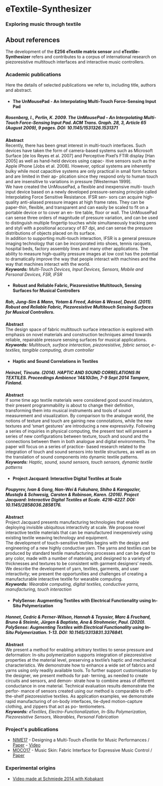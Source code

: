 # eTextile-Synthesizer 
### Exploring music through textile


## About references

The development of the **E256 eTextile matrix sensor** and **eTextile-Synthesizer** refers and contributes to a corpus of international research on piezoresistive multitouch interfaces and interactive music controllers.


### Academic publications
Here the details of selected publications we refer to, including title, authors and abstract.

* #### The UnMousePad - An Interpolating Multi-Touch Force-Sensing Input Pad
##### Rosenberg, I., Perlin, K. 2009. The UnMousePad – An Interpolating Multi-Touch Force-Sensing Input Pad. ACM Trans. Graph. 28, 3, Article 65 (August 2009), 9 pages. DOI: 10.1145/1531326.1531371

**Abstract**  
Recently, there has been great interest in multi-touch interfaces.
Such devices have taken the form of camera-based systems such as
Microsoft Surface [de los Reyes et al. 2007] and Perceptive Pixel’s
FTIR display [Han 2005] as well as hand-held devices using capac-
itive sensors such as the Apple iPhone [Jobs et al. 2008]. However,
optical systems are inherently bulky while most capacitive systems
are only practical in small form factors and are limited in their ap-
plication since they respond only to human touch and are insensitive
to variations in pressure [Westerman 1999].  
We have created the UnMousePad, a flexible and inexpensive multi-
touch input device based on a newly developed pressure-sensing
principle called Interpolating Force Sensitive Resistance. IFSR sen-
sors can acquire high-quality anti-aliased pressure images at high
frame rates. They can be paper-thin, flexible, and transparent and
can easily be scaled to fit on a portable device or to cover an en-
tire table, floor or wall. The UnMousePad can sense three orders
of magnitude of pressure variation, and can be used to distinguish
multiple fingertip touches while simultaneously tracking pens and
styli with a positional accuracy of 87 dpi, and can sense the pressure
distributions of objects placed on its surface.  
In addition to supporting multi-touch interaction, IFSR is a general
pressure imaging technology that can be incorporated into shoes,
tennis racquets, hospital beds, factory assembly lines and many
other applications. The ability to measure high-quality pressure
images at low cost has the potential to dramatically improve the
way that people interact with machines and the way that machines
interact with the world.  
_**Keywords:** Multi-Touch Devices, Input Devices, Sensors, Mobile
and Personal Devices, FSR, IFSR_

* #### Robust and Reliable Fabric, Piezoresistive Multitouch, Sensing Surfaces for Musical Controllers
##### Roh, Jung-Sim & Mann, Yotam & Freed, Adrian & Wessel, David. (2011). Robust and Reliable Fabric, Piezoresistive Multitouch Sensing Surfaces for Musical Controllers.

**Abstract**  
The design space of fabric multitouch surface interaction is
explored with emphasis on novel materials and construction
techniques aimed towards reliable, repairable pressure sensing
surfaces for musical applications.  
_**Keywords:** Multitouch, surface interaction, piezoresistive, fabric sensor, e-textiles, tangible computing, drum controller_

* #### Haptic and Sound Correlations in Textiles 
##### Heinzel, Tincuta. (2014). HAPTIC AND SOUND CORRELATIONS IN TEXTILES. Proceedings Ambience`14&10i3m, 7-9 Sept 2014 Tampere, Finland.

**Abstract**  
If some time ago textile materials were considered good sound insulators, their present programmability is about to
change their definition, transforming them into musical instruments and tools of sound measurement and
visualization. By comparison to the analogue world, the notions of texture and touch are gaining new connotations,
while the new textures and ‘smart gestures’ are introducing a new expressivity. Following a series of inquiries in
physical computing, the present text will present a series of new configurations between texture, touch and sound and
the connections between them in both analogue and digital environments. The paper will focus on a series of practice-
based research related to the integration of touch and sound sensors into textile structures, as well as on the
translation of sound components into dynamic textile patterns.  
_**Keywords:** Haptic, sound, sound sensors, touch sensors, dynamic textile patterns_

* #### Project Jacquard: Interactive Digital Textiles at Scale
##### Poupyrev, Ivan & Gong, Nan-Wei & Fukuhara, Shiho & Karagozler, Mustafa & Schwesig, Carsten & Robinson, Karen. (2016). Project Jacquard: Interactive Digital Textiles at Scale. 4216-4227. DOI: 10.1145/2858036.2858176. 

**Abstract**  
Project Jacquard presents manufacturing technologies that
enable deploying invisible ubiquitous interactivity at scale.
We propose novel interactive textile materials that can be
manufactured inexpensively using existing textile weaving
technology and equipment.  
The development of touch-sensitive textiles begins with the
design and engineering of a new highly conductive yarn.
The yarns and textiles can be produced by standard textile
manufacturing processes and can be dyed to any color,
made with a number of materials, and designed to a variety
of thicknesses and textures to be consistent with garment
designers’ needs.  
We describe the development of yarn, textiles, garments,
and user interactivity; we present the opportunities and
challenges of creating a manufacturable interactive textile
for wearable computing.  
_**Keywords:** Wearable computing, digital textiles, conductive yarns,
manufacturing, touch interaction_

* #### PolySense: Augmenting Textiles with Electrical Functionality using In-Situ Polymerization
##### Honnet, Cedric & Perner-Wilson, Hannah & Teyssier, Marc & Fruchard, Bruno & Steimle, Jürgen & Baptista, Ana & Strohmeier, Paul. (2020). PolySense: Augmenting Textiles with Electrical Functionality using In-Situ Polymerization. 1-13. DOI: 10.1145/3313831.3376841. 
**Abstract**  
We present a method for enabling arbitrary textiles to sense
pressure and deformation: In-situ polymerization supports
integration of piezoresistive properties at the material level,
preserving a textile’s haptic and mechanical characteristics.
We demonstrate how to enhance a wide set of fabrics and
yarns using only readily available tools. To further support
customisation by the designer, we present methods for pat-
terning, as needed to create circuits and sensors, and demon-
strate how to combine areas of different conductance in one
material. Technical evaluation results demonstrate the perfor-
mance of sensors created using our method is comparable to
off-the-shelf piezoresistive textiles. As application examples,
we demonstrate rapid manufacturing of on-body interfaces,
tie-dyed motion-capture clothing, and zippers that act as po-
tentiometers.  
_**Keywords:** eTextiles, Electro-Functionalization, In-Situ Polymerization,
Piezoresistive Sensors, Wearables, Personal Fabrication_

### Project's publications
- [NIME17](http://www.nime2017.org/) - Designing a Multi-Touch eTextile for Music Performances / [Paper](https://github.com/eTextile/Matrix/blob/teensy_matrix/docs/publications/NIME17-eTextile.pdf) - [Video](https://vimeo.com/217690743)
- [MOCO17](http://moco17.movementcomputing.org/) - Music Skin: Fabric Interface for Expressive Music Control / [Paper](https://github.com/eTextile/Matrix/blob/teensy_matrix/docs/publications/MOCO17-MusicSkin.pdf)

### Experimental origins
- [Video made at Schmiede 2014 with Kobakant](http://www.kobakant.at/DIY/?p=4305/)
